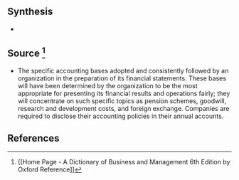 ## Synthesis
- 
## Source [^1]
- The specific accounting bases adopted and consistently followed by an organization in the preparation of its financial statements. These bases will have been determined by the organization to be the most appropriate for presenting its financial results and operations fairly; they will concentrate on such specific topics as pension schemes, goodwill, research and development costs, and foreign exchange. Companies are required to disclose their accounting policies in their annual accounts.
## References

[^1]: [[Home Page - A Dictionary of Business and Management 6th Edition by Oxford Reference]]